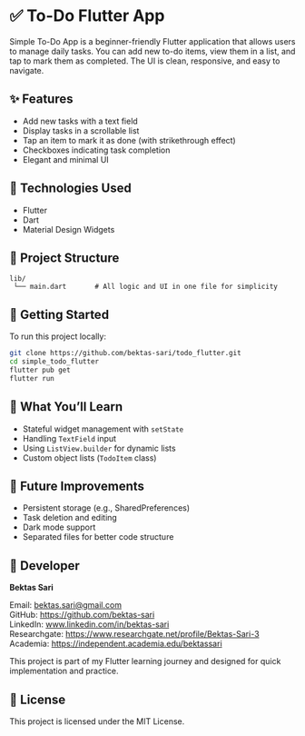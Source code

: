 # ✅ To-Do Flutter App

Simple To-Do App is a beginner-friendly Flutter application that allows users to manage daily tasks. You can add new to-do items, view them in a list, and tap to mark them as completed. The UI is clean, responsive, and easy to navigate.

## ✨ Features

- Add new tasks with a text field
- Display tasks in a scrollable list
- Tap an item to mark it as done (with strikethrough effect)
- Checkboxes indicating task completion
- Elegant and minimal UI

## 🚀 Technologies Used

- Flutter
- Dart
- Material Design Widgets

## 📁 Project Structure

```
lib/
 └── main.dart       # All logic and UI in one file for simplicity
```

## 🔧 Getting Started

To run this project locally:

```bash
git clone https://github.com/bektas-sari/todo_flutter.git
cd simple_todo_flutter
flutter pub get
flutter run
```

## 🧠 What You’ll Learn

- Stateful widget management with `setState`
- Handling `TextField` input
- Using `ListView.builder` for dynamic lists
- Custom object lists (`TodoItem` class)

## 🔮 Future Improvements

- Persistent storage (e.g., SharedPreferences)
- Task deletion and editing
- Dark mode support
- Separated files for better code structure

## 👤 Developer

**Bektas Sari**  

Email: bektas.sari@gmail.com  <br>
GitHub: https://github.com/bektas-sari <br>
LinkedIn: www.linkedin.com/in/bektas-sari <br>
Researchgate: https://www.researchgate.net/profile/Bektas-Sari-3 <br>
Academia: https://independent.academia.edu/bektassari <br>

This project is part of my Flutter learning journey and designed for quick implementation and practice.

## 📝 License

This project is licensed under the MIT License.

